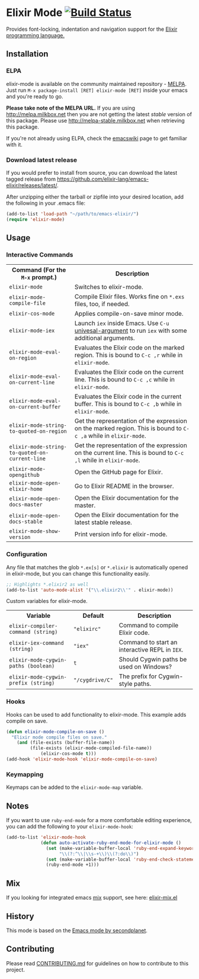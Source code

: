 # Elixir Mode [![Build Status](https://travis-ci.org/elixir-lang/emacs-elixir.svg?branch=master)](https://travis-ci.org/elixir-lang/emacs-elixir)

Provides font-locking, indentation and navigation support for the
[Elixir programming language.](http://elixir-lang.org/)

## Installation

### ELPA

elixir-mode is available on the community maintained repository -
[MELPA](http://melpa-stable.milkbox.net/). Just run `M-x package-install
[RET] elixir-mode [RET]` inside your emacs and you're ready to go.

**Please take note of the MELPA URL.** If you are using http://melpa.milkbox.net
then you are not getting the latest *stable* version of this package. 
Please use http://melpa-stable.milkbox.net when retrieving this package.

If you're not already using ELPA, check the [emacswiki](http://www.emacswiki.org/emacs/ELPA) page to get
familiar with it.

### Download latest release

If you would prefer to install from source, you can download the latest tagged
release from https://github.com/elixir-lang/emacs-elixir/releases/latest/.

After unzipping either the tarball or zipfile into your desired location, 
add the following in your .emacs file:

```lisp
(add-to-list 'load-path "~/path/to/emacs-elixir/")
(require 'elixir-mode)
```

## Usage

### Interactive Commands

<table>
    <tr>
        <th>Command (For the <code>M-x</code> prompt.)</th>
        <th>Description</th>
    </tr>
    <tr>
        <td><code>elixir-mode</code></td>
        <td>Switches to elixir-mode.</td>
    </tr>
    <tr>
        <td><code>elixir-mode-compile-file</code></td>
        <td>Compile Elixir files. Works fine on <code>*.exs</code> files, too, if needed.</td>
     <tr>
        <td><code>elixir-cos-mode</code></td>
        <td>Applies compile-on-save minor mode.</td>
    </tr>
    <tr>
        <td><code>elixir-mode-iex</code></td>
        <td>
            Launch <code>iex</code> inside Emacs. Use <code>C-u</code>
            <a href="http://www.gnu.org/software/emacs/manual/html_node/elisp/Prefix-Command-Arguments.html">univesal-argument</a>
            to run <code>iex</code> with some additional arguments.
        </td>
    </tr>
    <tr>
        <td><code>elixir-mode-eval-on-region</code></td>
        <td>Evaluates the Elixir code on the marked region.
            This is bound to <code>C-c ,r</code> while in <code>elixir-mode</code>.</td>
    </tr>
    <tr>
        <td><code>elixir-mode-eval-on-current-line</code></td>
        <td>Evaluates the Elixir code on the current line.
            This is bound to <code>C-c ,c</code> while in <code>elixir-mode</code>.</td>
    </tr>
    <tr>
        <td><code>elixir-mode-eval-on-current-buffer</code></td>
        <td>Evaluates the Elixir code in the current buffer.
            This is bound to <code>C-c ,b</code> while in <code>elixir-mode</code>.</td>
    </tr>
    <tr>
        <td><code>elixir-mode-string-to-quoted-on-region</code></td>
        <td>Get the representation of the expression on the marked region.
            This is bound to <code>C-c ,a</code> while in <code>elixir-mode</code>.</td>
    </tr>
    <tr>
        <td><code>elixir-mode-string-to-quoted-on-current-line</code></td>
        <td>Get the representation of the expression on the current line.
            This is bound to <code>C-c ,l</code> while in <code>elixir-mode</code>.</td>
    </tr>
    <tr>
        <td><code>elixir-mode-opengithub</code></td>
        <td>Open the GitHub page for Elixir.</td>
    </tr>
    </tr>
    <tr>
        <td><code>elixir-mode-open-elixir-home</code></td>
        <td>Go to Elixir README in the browser.</td>
    </tr>
    <tr>
        <td><code>elixir-mode-open-docs-master</code></td>
        <td>Open the Elixir documentation for the master.</td>
    </tr>
    <tr>
        <td><code>elixir-mode-open-docs-stable</code></td>
        <td>Open the Elixir documentation for the latest stable release.</td>
    </tr>
    <tr>
        <td><code>elixir-mode-show-version</code></td>
        <td>Print version info for elixir-mode.</td>
    </tr>
</table>

### Configuration

Any file that matches the glob `*.ex[s]` or `*.elixir` is
automatically opened in elixir-mode, but you can change this
functionality easily.

```lisp
;; Highlights *.elixir2 as well
(add-to-list 'auto-mode-alist '("\\.elixir2\\'" . elixir-mode))
```

Custom variables for elixir-mode.

<table>
    <tr>
        <th>Variable</th>
        <th>Default</th>
        <th>Description</th>
    </tr>
    <tr>
        <td><code>elixir-compiler-command (string)</code></td>
        <td><code>"elixirc"</code></td>
        <td>Command to compile Elixir code.</td>
    </tr>
    <tr>
        <td><code>elixir-iex-command (string)</code></td>
        <td><code>"iex"</code></td>
        <td>Command to start an interactive REPL in <code>IEX</code>.</td>
    </tr>
    <tr>
        <td><code>elixir-mode-cygwin-paths (boolean)</code></td>
        <td><code>t</code></td>
        <td>Should Cygwin paths be used on Windows?</td>
    </tr>
    <tr>
        <td><code>elixir-mode-cygwin-prefix (string)</code></td>
        <td><code>"/cygdrive/C"</code></td>
        <td>The prefix for Cygwin-style paths.</td>
    </tr>
</table>

### Hooks

Hooks can be used to add functionality to elixir-mode. This example
adds compile on save.

```lisp
(defun elixir-mode-compile-on-save ()
  "Elixir mode compile files on save."
	(and (file-exists (buffer-file-name))
	     (file-exists (elixir-mode-compiled-file-name))
			 (elixir-cos-mode t)))
(add-hook 'elixir-mode-hook 'elixir-mode-compile-on-save)
```

### Keymapping

Keymaps can be added to the `elixir-mode-map` variable.

## Notes

If you want to use `ruby-end-mode` for a more comfortable editing
experience, you can add the following to your `elixir-mode-hook`:

```lisp
(add-to-list 'elixir-mode-hook
             (defun auto-activate-ruby-end-mode-for-elixir-mode ()
               (set (make-variable-buffer-local 'ruby-end-expand-keywords-before-re)
                    "\\(?:^\\|\\s-+\\)\\(?:do\\)")
               (set (make-variable-buffer-local 'ruby-end-check-statement-modifiers) nil)
               (ruby-end-mode +1)))
```

## Mix

If you looking for integrated emacs [mix](http://elixir-lang.org/getting_started/mix/1.html) support, see here: [elixir-mix.el](https://github.com/tonini/elixir-mix.el)

## History

This mode is based on the
[Emacs mode by secondplanet](https://github.com/secondplanet/elixir-mode).

## Contributing

Please read [CONTRIBUTING.md](https://github.com/elixir-lang/emacs-elixir/blob/master/CONTRIBUTING.md) for guidelines on how to contribute to this project.
